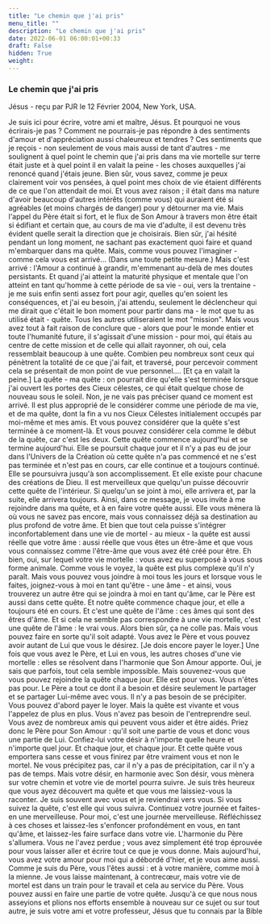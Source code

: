 ```yaml
---
title: "Le chemin que j'ai pris"
menu_title: ""
description: "Le chemin que j'ai pris"
date: 2022-06-01 06:00:01+00:33
draft: False
hidden: True
weight:
---
```

### Le chemin que j'ai pris

Jésus - reçu par PJR le 12 Février 2004, New York, USA.

Je suis ici pour écrire, votre ami et maître, Jésus.
Et pourquoi ne vous écrirais-je pas ? Comment ne pourrais-je pas répondre à des sentiments d'amour et d'appréciation aussi chaleureux et tendres ? Ces sentiments que je reçois - non seulement de vous mais aussi de tant d'autres - me soulignent à quel point le chemin que j'ai pris dans ma vie mortelle sur terre était juste et à quel point il en valait la peine - les choses auxquelles j'ai renoncé quand j'étais jeune.
Bien sûr, vous savez, comme je peux clairement voir vos pensées, à quel point mes choix de vie étaient différents de ce que l'on attendait de moi. Et vous avez raison ; il était dans ma nature d'avoir beaucoup d'autres intérêts (comme vous) qui auraient été si agréables (et moins chargés de danger) pour y détourner ma vie. Mais l'appel du Père était si fort, et le flux de Son Amour à travers mon être était si édifiant et certain que, au cours de ma vie d'adulte, il est devenu très évident quelle serait la direction que je choisirais. Bien sûr, j'ai hésité pendant un long moment, ne sachant pas exactement quoi faire et quand m'embarquer dans ma quête. Mais, comme vous pouvez l'imaginer - comme cela vous est arrivé...
(Dans une toute petite mesure.)
Mais c'est arrivé : l'Amour a continué à grandir, m'emmenant au-delà de mes doutes persistants. Et quand j'ai atteint la maturité physique et mentale que l'on atteint en tant qu'homme à cette période de sa vie - oui, vers la trentaine - je me suis enfin senti assez fort pour agir, quelles qu'en soient les conséquences, et j'ai eu besoin, j'ai attendu, seulement le déclencheur qui me dirait que c'était le bon moment pour partir dans ma - le mot que tu as utilisé était - quête.
Tous les autres utiliseraient le mot "mission". Mais vous avez tout à fait raison de conclure que - alors que pour le monde entier et toute l'humanité future, il s'agissait d'une mission - pour moi, qui étais au centre de cette mission et de celle qui allait rayonner, oh oui, cela ressemblait beaucoup à une quête.
Combien peu nombreux sont ceux qui pénètrent la totalité de ce que j'ai fait, et traversé, pour percevoir comment cela se présentait de mon point de vue personnel....
[Et ça en valait la peine.]
La quête - ma quête : on pourrait dire qu'elle s'est terminée lorsque j'ai ouvert les portes des Cieux célestes, ce qui était quelque chose de nouveau sous le soleil. Non, je ne vais pas préciser quand ce moment est arrivé. Il est plus approprié de le considérer comme une période de ma vie, et de ma quête, dont la fin a vu nos Cieux Célestes initialement occupés par moi-même et mes amis. Et vous pouvez considérer que la quête s'est terminée à ce moment-là. Et vous pouvez considérer cela comme le début de la quête, car c'est les deux.
Cette quête commence aujourd'hui et se termine aujourd'hui. Elle se poursuit chaque jour et il n'y a pas eu de jour dans l'Univers de la Création où cette quête n'a pas commencé et ne s'est pas terminée et n'est pas en cours, car elle continue et a toujours continué. Elle se poursuivra jusqu'à son accomplissement. Et elle existe pour chacune des créations de Dieu.
Il est merveilleux que quelqu'un puisse découvrir cette quête de l'intérieur. Si quelqu'un se joint à moi, elle arrivera et, par la suite, elle arrivera toujours.
Ainsi, dans ce message, je vous invite à me rejoindre dans ma quête, et à en faire votre quête aussi. Elle vous mènera là où vous ne savez pas encore, mais vous connaissez déjà sa destination au plus profond de votre âme. Et bien que tout cela puisse s'intégrer inconfortablement dans une vie de mortel - au mieux - la quête est aussi réelle que votre âme : aussi réelle que vous êtes un être-âme et que vous vous connaissez comme l'être-âme que vous avez été créé pour être. Eh bien, oui, sur lequel votre vie mortelle : vous avez eu superposé à vous sous forme animale. Comme vous le voyez, la quête est plus complexe qu'il n'y paraît.
Mais vous pouvez vous joindre à moi tous les jours et lorsque vous le faites, joignez-vous à moi en tant qu'être - une âme - et ainsi, vous trouverez un autre être qui se joindra à moi en tant qu'âme, car le Père est aussi dans cette quête. Et notre quête commence chaque jour, et elle a toujours été en cours. Et c'est une quête de l'âme : ces âmes qui sont des êtres d'âme. Et si cela ne semble pas correspondre à une vie mortelle, c'est une quête de l'âme : le vrai vous. Alors bien sûr, ça ne colle pas. Mais vous pouvez faire en sorte qu'il soit adapté. Vous avez le Père et vous pouvez avoir autant de Lui que vous le désirez.
[Je dois encore payer le loyer.]
Une fois que vous avez le Père, et Lui en vous, les autres choses d'une vie mortelle : elles se résolvent dans l'harmonie que Son Amour apporte.
Oui, je sais que parfois, tout cela semble impossible. Mais souvenez-vous que vous pouvez rejoindre la quête chaque jour. Elle est pour vous. Vous n'êtes pas pour. Le Père a tout ce dont il a besoin et désire seulement le partager et se partager Lui-même avec vous.
Il n'y a pas besoin de se précipiter. Vous pouvez d'abord payer le loyer. Mais la quête est vivante et vous l'appelez de plus en plus. Vous n'avez pas besoin de l'entreprendre seul. Vous avez de nombreux amis qui peuvent vous aider et être aidés.
Priez donc le Père pour Son Amour : qu'il soit une partie de vous et donc vous une partie de Lui. Confiez-lui votre désir à n'importe quelle heure et n'importe quel jour. Et chaque jour, et chaque jour. Et cette quête vous emportera sans cesse et vous finirez par être vraiment vous et non le mortel.
Ne vous précipitez pas, car il n'y a pas de précipitation, car il n'y a pas de temps. Mais votre désir, en harmonie avec Son désir, vous mènera sur votre chemin et votre vie de mortel pourra suivre.
Je suis très heureux que vous ayez découvert ma quête et que vous me laissiez-vous la raconter. Je suis souvent avec vous et je reviendrai vers vous. Si vous suivez la quête, c'est elle qui vous suivra.
Continuez votre journée et faites-en une merveilleuse. Pour moi, c'est une journée merveilleuse. Réfléchissez à ces choses et laissez-les s'enfoncer profondément en vous, en tant qu'âme, et laissez-les faire surface dans votre vie. L'harmonie du Père s'allumera.
Vous ne l'avez perdue ; vous avez simplement été trop éprouvée pour vous laisser aller et écrire tout ce que je vous donne. Mais aujourd'hui, vous avez votre amour pour moi qui a débordé d'hier, et je vous aime aussi. Comme je suis du Père, vous l'êtes aussi : et à votre manière, comme moi à la mienne.
Je vous laisse maintenant, à contrecœur, mais votre vie de mortel est dans un train pour le travail et cela au service du Père. Vous pouvez aussi en faire une partie de votre quête.
Jusqu'à ce que nous nous asseyions et plions nos efforts ensemble à nouveau sur ce sujet ou sur tout autre, je suis votre ami et votre professeur,
Jésus
que tu connais par la Bible